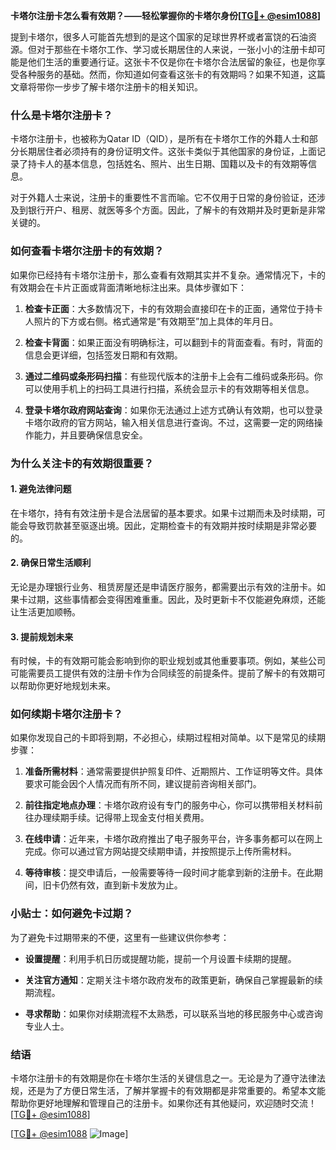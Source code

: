 **卡塔尔注册卡怎么看有效期？——轻松掌握你的卡塔尔身份[[TG💪+ @esim1088](https://t.me/s/esim1088)]**

提到卡塔尔，很多人可能首先想到的是这个国家的足球世界杯或者富饶的石油资源。但对于那些在卡塔尔工作、学习或长期居住的人来说，一张小小的注册卡却可能是他们生活的重要通行证。这张卡不仅是你在卡塔尔合法居留的象征，也是你享受各种服务的基础。然而，你知道如何查看这张卡的有效期吗？如果不知道，这篇文章将带你一步步了解卡塔尔注册卡的相关知识。

### 什么是卡塔尔注册卡？

卡塔尔注册卡，也被称为Qatar ID（QID），是所有在卡塔尔工作的外籍人士和部分长期居住者必须持有的身份证明文件。这张卡类似于其他国家的身份证，上面记录了持卡人的基本信息，包括姓名、照片、出生日期、国籍以及卡的有效期等信息。

对于外籍人士来说，注册卡的重要性不言而喻。它不仅用于日常的身份验证，还涉及到银行开户、租房、就医等多个方面。因此，了解卡的有效期并及时更新是非常关键的。

### 如何查看卡塔尔注册卡的有效期？

如果你已经持有卡塔尔注册卡，那么查看有效期其实并不复杂。通常情况下，卡的有效期会在卡片正面或背面清晰地标注出来。具体步骤如下：

1. **检查卡正面**：大多数情况下，卡的有效期会直接印在卡的正面，通常位于持卡人照片的下方或右侧。格式通常是“有效期至”加上具体的年月日。

2. **检查卡背面**：如果正面没有明确标注，可以翻到卡的背面查看。有时，背面的信息会更详细，包括签发日期和有效期。

3. **通过二维码或条形码扫描**：有些现代版本的注册卡上会有二维码或条形码。你可以使用手机上的扫码工具进行扫描，系统会显示卡的有效期等相关信息。

4. **登录卡塔尔政府网站查询**：如果你无法通过上述方式确认有效期，也可以登录卡塔尔政府的官方网站，输入相关信息进行查询。不过，这需要一定的网络操作能力，并且要确保信息安全。

### 为什么关注卡的有效期很重要？

#### 1. 避免法律问题

在卡塔尔，持有有效注册卡是合法居留的基本要求。如果卡过期而未及时续期，可能会导致罚款甚至驱逐出境。因此，定期检查卡的有效期并按时续期是非常必要的。

#### 2. 确保日常生活顺利

无论是办理银行业务、租赁房屋还是申请医疗服务，都需要出示有效的注册卡。如果卡过期，这些事情都会变得困难重重。因此，及时更新卡不仅能避免麻烦，还能让生活更加顺畅。

#### 3. 提前规划未来

有时候，卡的有效期可能会影响到你的职业规划或其他重要事项。例如，某些公司可能需要员工提供有效的注册卡作为合同续签的前提条件。提前了解卡的有效期可以帮助你更好地规划未来。

### 如何续期卡塔尔注册卡？

如果你发现自己的卡即将到期，不必担心，续期过程相对简单。以下是常见的续期步骤：

1. **准备所需材料**：通常需要提供护照复印件、近期照片、工作证明等文件。具体要求可能会因个人情况而有所不同，建议提前咨询相关部门。

2. **前往指定地点办理**：卡塔尔政府设有专门的服务中心，你可以携带相关材料前往办理续期手续。记得带上现金支付相关费用。

3. **在线申请**：近年来，卡塔尔政府推出了电子服务平台，许多事务都可以在网上完成。你可以通过官方网站提交续期申请，并按照提示上传所需材料。

4. **等待审核**：提交申请后，一般需要等待一段时间才能拿到新的注册卡。在此期间，旧卡仍然有效，直到新卡发放为止。

### 小贴士：如何避免卡过期？

为了避免卡过期带来的不便，这里有一些建议供你参考：

- **设置提醒**：利用手机日历或提醒功能，提前一个月设置卡续期的提醒。
  
- **关注官方通知**：定期关注卡塔尔政府发布的政策更新，确保自己掌握最新的续期流程。

- **寻求帮助**：如果你对续期流程不太熟悉，可以联系当地的移民服务中心或咨询专业人士。

### 结语

卡塔尔注册卡的有效期是你在卡塔尔生活的关键信息之一。无论是为了遵守法律法规，还是为了方便日常生活，了解并掌握卡的有效期都是非常重要的。希望本文能帮助你更好地理解和管理自己的注册卡。如果你还有其他疑问，欢迎随时交流！[[TG💪+ @esim1088](https://t.me/s/esim1088)]

[[TG💪+ @esim1088](https://t.me/s/esim1088) ![Image](https://i.postimg.cc/4NQfJmqS/Snipaste-2025-05-13-00-14-12.png)]